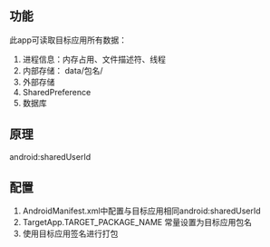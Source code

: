 ## 功能

此app可读取目标应用所有数据：

1. 进程信息：内存占用、文件描述符、线程
2. 内部存储： data/包名/
3. 外部存储
4. SharedPreference
5. 数据库

## 原理

android:sharedUserId



## 配置

1. AndroidManifest.xml中配置与目标应用相同android:sharedUserId
2. TargetApp.TARGET_PACKAGE_NAME 常量设置为目标应用包名
3. 使用目标应用签名进行打包